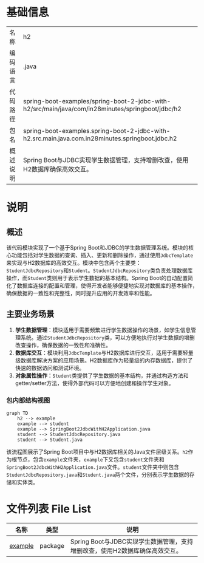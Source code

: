 # 基础信息

|      |      |
|------|------|
| 名称 | h2 |
| 编码语言 | .java |
| 代码路径 | spring-boot-examples/spring-boot-2-jdbc-with-h2/src/main/java/com/in28minutes/springboot/jdbc/h2 |
| 包名 | spring-boot-examples.spring-boot-2-jdbc-with-h2.src.main.java.com.in28minutes.springboot.jdbc.h2 |
| 概述说明 | Spring Boot与JDBC实现学生数据管理，支持增删改查，使用H2数据库确保高效交互。 |

# 说明

## 概述
该代码模块实现了一个基于Spring Boot和JDBC的学生数据管理系统。模块的核心功能包括对学生数据的查询、插入、更新和删除操作，通过使用`JdbcTemplate`来实现与H2数据库的高效交互。模块中包含两个主要类：`StudentJdbcRepository`和`Student`。`StudentJdbcRepository`类负责处理数据库操作，而`Student`类则用于表示学生数据的基本结构。Spring Boot的自动配置简化了数据库连接的配置和管理，使得开发者能够便捷地实现对数据库的基本操作，确保数据的一致性和完整性，同时提升应用的开发效率和性能。

## 主要业务场景
1. **学生数据管理**：模块适用于需要频繁进行学生数据操作的场景，如学生信息管理系统。通过`StudentJdbcRepository`类，可以方便地执行对学生数据的增删改查操作，确保数据的一致性和准确性。
2. **数据库交互**：模块利用`JdbcTemplate`与H2数据库进行交互，适用于需要轻量级数据库解决方案的应用场景。H2数据库作为轻量级的内存数据库，提供了快速的数据访问和测试环境。
3. **对象属性操作**：`Student`类提供了学生数据的基本结构，并通过构造方法和getter/setter方法，使得外部代码可以方便地创建和操作学生对象。


### 包内部结构视图

```mermaid
graph TD
    h2 --> example
    example --> student
    example --> SpringBoot2JdbcWithH2Application.java
    student --> StudentJdbcRepository.java
    student --> Student.java
```

该流程图展示了Spring Boot项目中与H2数据库相关的Java文件层级关系。`h2`作为根节点，包含`example`文件夹，`example`下又包含`student`文件夹和`SpringBoot2JdbcWithH2Application.java`文件。`student`文件夹中则包含`StudentJdbcRepository.java`和`Student.java`两个文件，分别表示学生数据的存储和实体类。

# 文件列表 File List

| 名称   | 类型  | 说明 |
|-------|------|-------------|
| [example](example/_module.md) | package | Spring Boot与JDBC实现学生数据管理，支持增删改查，使用H2数据库确保高效交互。 |


